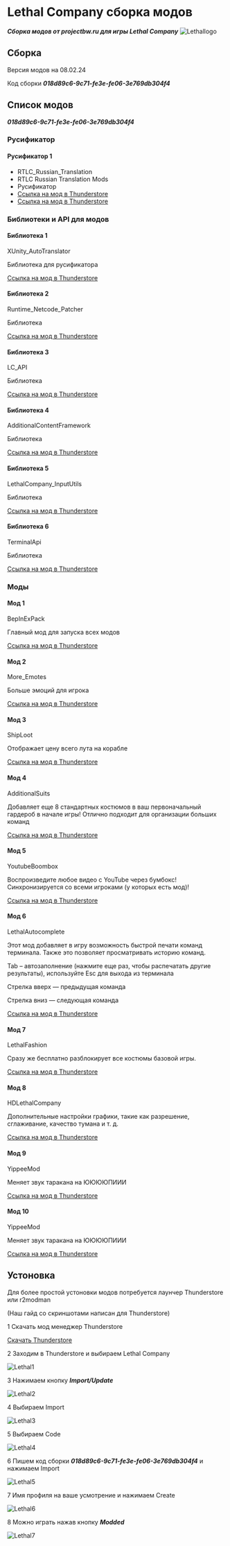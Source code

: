 # Lethal Сompany сборка модов

***Сборка модов от projectbw.ru для игры Lethal Сompany***
![Lethallogo](https://wiki.projectbw.ru/images/letal/letallogo.jpg)

## Cборка

Версия модов на 08.02.24

Код сборки ***018d89c6-9c71-fe3e-fe06-3e769db304f4***

## Cписок модов

***018d89c6-9c71-fe3e-fe06-3e769db304f4***

### Русификатор

#### Русификатор 1 

- RTLC_Russian_Translation
- RTLC Russian Translation Mods
- Русификатор
- [Ссылка на мод в Thunderstore](https://thunderstore.io/c/lethal-company/p/Hayrizan/RTLC_Russian_Translation/)
- [Ссылка на мод в Thunderstore](https://thunderstore.io/c/lethal-company/p/Hayrizan/RTLC_Russian_Translation_Mods/)

### Библиотеки и API для модов

#### Библиотека 1

XUnity_AutoTranslator

Библиотека для русификатора

[Ссылка на мод в Thunderstore](https://thunderstore.io/c/lethal-company/p/Hayrizan/XUnity_AutoTranslator/)

#### Библиотека 2

Runtime_Netcode_Patcher

Библиотека

[Ссылка на мод в Thunderstore](https://thunderstore.io/c/lethal-company/p/Ozone/Runtime_Netcode_Patcher/)

#### Библиотека 3

LC_API

Библиотека

[Ссылка на мод в Thunderstore](https://thunderstore.io/c/lethal-company/p/2018/LC_API/)

#### Библиотека 4 

AdditionalContentFramework

Библиотека

[Ссылка на мод в Thunderstore](https://thunderstore.io/c/lethal-company/p/AlexCodesGames/AdditionalContentFramework/)

#### Библиотека 5

LethalCompany_InputUtils

Библиотека

[Ссылка на мод в Thunderstore](https://thunderstore.io/c/lethal-company/p/Rune580/LethalCompany_InputUtils/)

#### Библиотека 6

TerminalApi

Библиотека

[Ссылка на мод в Thunderstore](https://thunderstore.io/c/lethal-company/p/NotAtomicBomb/TerminalApi/)

### Моды

#### Мод 1 

BepInExPack
 
Главный мод для запуска всех модов

[Ссылка на мод в Thunderstore](https://thunderstore.io/c/lethal-company/p/BepInEx/BepInExPack/)


#### Мод 2

More_Emotes

Больше эмоций для игрока

[Ссылка на мод в Thunderstore](https://thunderstore.io/c/lethal-company/p/Sligili/More_Emotes/)

#### Мод 3 

ShipLoot

Отображает цену всего лута на корабле

[Ссылка на мод в Thunderstore](https://thunderstore.io/c/lethal-company/p/tinyhoot/ShipLoot/)


#### Мод 4

AdditionalSuits

Добавляет еще 8 стандартных костюмов в ваш первоначальный гардероб в начале игры! Отлично подходит для организации больших команд

[Ссылка на мод в Thunderstore](https://thunderstore.io/c/lethal-company/p/AlexCodesGames/AdditionalSuits/)

#### Мод 5

YoutubeBoombox

Воспроизведите любое видео с YouTube через бумбокс! Синхронизируется со всеми игроками (у которых есть мод)!

[Ссылка на мод в Thunderstore](https://thunderstore.io/c/lethal-company/p/TeamIchy/YoutubeBoombox/)


#### Мод 6

LethalAutocomplete

Этот мод добавляет в игру возможность быстрой печати команд терминала. Также это позволяет просматривать историю команд.

Tab – автозаполнение (нажмите еще раз, чтобы распечатать другие результаты), используйте Esc для выхода из терминала

Стрелка вверх — предыдущая команда

Стрелка вниз — следующая команда

[Ссылка на мод в Thunderstore](https://thunderstore.io/c/lethal-company/p/red_eye/LethalAutocomplete/)


#### Мод 7

LethalFashion

Сразу же бесплатно разблокирует все костюмы базовой игры.

[Ссылка на мод в Thunderstore](https://thunderstore.io/c/lethal-company/p/BatTeam/LethalFashion/)

#### Мод 8

HDLethalCompany

Дополнительные настройки графики, такие как разрешение, сглаживание, качество тумана и т. д.

[Ссылка на мод в Thunderstore](https://thunderstore.io/c/lethal-company/p/Sligili/HDLethalCompany/)

#### Мод 9

YippeeMod

Меняет звук таракана на ЮЮЮЮПИИИ

[Ссылка на мод в Thunderstore](https://thunderstore.io/c/lethal-company/p/sunnobunno/YippeeMod/)

#### Мод 10

YippeeMod

Меняет звук таракана на ЮЮЮЮПИИИ

[Ссылка на мод в Thunderstore](https://thunderstore.io/c/lethal-company/p/sunnobunno/YippeeMod/)

## Устоновка

Для более простой устоновки модов потребуется лаунчер Thunderstore или r2modman 

(Наш гайд со скриншотами написан для Thunderstore)

1 Cкачать мод менеджер Thunderstore 

[Cкачать Thunderstore](https://www.overwolf.com/oneapp/Thunderstore-Thunderstore_Mod_Manager)

2 Заходим в Thunderstore и выбираем Lethal Сompany

![Lethal1](https://wiki.projectbw.ru/images/letal/letal1.jpg)

3 Нажимаем кнопку ***Import/Update*** 

![Lethal2](https://wiki.projectbw.ru/images/letal/letal2.jpg)

4 Выбираем Import 

![Lethal3](https://wiki.projectbw.ru/images/letal/letal3.jpg)

5 Выбираем Code

![Lethal4](https://wiki.projectbw.ru/images/letal/letal4.jpg)

6 Пишем код сборки ***018d89c6-9c71-fe3e-fe06-3e769db304f4*** и нажимаем Import

![Lethal5](https://wiki.projectbw.ru/images/letal/letal5.jpg)

7 Имя профиля на ваше усмотрение и нажимаем Create

![Lethal6](https://wiki.projectbw.ru/images/letal/letal6.jpg)

8 Можно играть нажав кнопку ***Modded***

![Lethal7](https://wiki.projectbw.ru/images/letal/letal7.jpg)